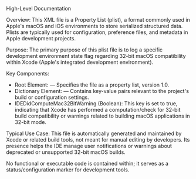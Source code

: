 High-Level Documentation

Overview:
This XML file is a Property List (plist), a format commonly used in Apple's macOS and iOS environments to store serialized structured data. Plists are typically used for configuration, preference files, and metadata in Apple development projects.

Purpose:
The primary purpose of this plist file is to log a specific development environment state flag regarding 32-bit macOS compatibility within Xcode (Apple's integrated development environment).

Key Components:
- Root Element: <plist> — Specifies the file as a property list, version 1.0.
- Dictionary Element: <dict> — Contains key-value pairs relevant to the project's build or configuration settings.
- IDEDidComputeMac32BitWarning (Boolean): This key is set to true, indicating that Xcode has performed a computation/check for 32-bit build compatibility or warnings related to building macOS applications in 32-bit mode.

Typical Use Case:
This file is automatically generated and maintained by Xcode or related build tools, not meant for manual editing by developers. Its presence helps the IDE manage user notifications or warnings about deprecated or unsupported 32-bit macOS builds.

No functional or executable code is contained within; it serves as a status/configuration marker for development tools.